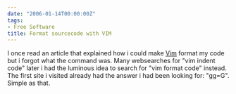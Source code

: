 ```yaml
---
date: "2006-01-14T00:00:00Z"
tags:
- Free Software
title: Format sourcecode with VIM
---
```

I once read an article that explained how i could make [Vim](http://www.vim.org) format my code but i forgot what the command was. Many websearches for "vim indent code" later i had the luminous idea to search for "vim format code" instead. The first site i visited already had the answer i had been looking for: "gg=G". Simple as that.
